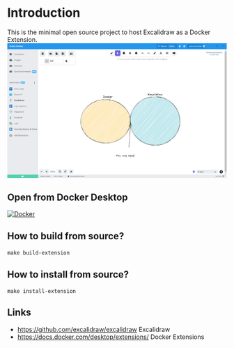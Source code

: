 # Introduction

This is the minimal open source project to host Excalidraw as a Docker Extension.
![Screenshot](screenshot.png)



## Open from Docker Desktop

[![Docker](https://img.shields.io/badge/docker-open%20extension-%230db7ed.svg?style=for-the-badge&logo=docker&logoColor=white)](https://open.docker.com/extensions/marketplace?extensionId=ivancurkovic046/excalidraw-docker-extension)


## How to build from source?
```
make build-extension
```

 
## How to install from source?
```
make install-extension
``` 


## Links
- https://github.com/excalidraw/excalidraw Excalidraw
- https://docs.docker.com/desktop/extensions/ Docker Extensions
